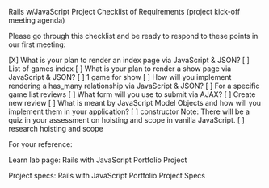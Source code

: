 Rails w/JavaScript Project Checklist of Requirements (project kick-off meeting agenda)

Please go through this checklist and be ready to respond to these points in our first meeting:

[X] What is your plan to render an index page via JavaScript & JSON?
[ ] List of games index
[ ] What is your plan to render a show page via JavaScript & JSON?
[ ] 1 game for show
[ ] How will you implement rendering a has_many relationship via JavaScript & JSON?
[ ] For a specific game list reviews
[ ] What form will you use to submit via AJAX?
[ ] Create new review
[ ] What is meant by JavaScript Model Objects and how will you implement them in your application?
[ ] constructor
Note: There will be a quiz in your assessment on hoisting and scope in vanilla JavaScript.
[ ] research hoisting and scope

For your reference:

Learn lab page:     Rails with JavaScript Portfolio Project

Project specs:     Rails with JavaScript Portfolio Project Specs
